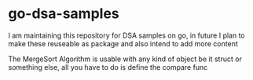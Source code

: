 # go-dsa-samples
I am maintaining this repository for DSA samples on go, in future I plan to make these reuseable as package and also intend to add more content

The MergeSort Algorithm is usable with any kind of object be it struct or something else, all you have to do is define the compare func